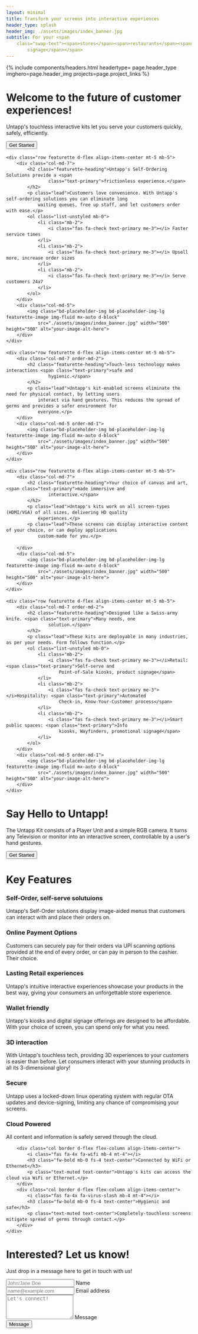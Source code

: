 ```yaml
---
layout: minimal
title: Transform your screens into interactive experiences
header_type: splash
header_img: ./assets/images/index_banner.jpg
subtitle: For your <span
    class="swap-text"><span>stores</span><span>restaurants</span><span>galleries</span><span>showrooms</span><span>digital
        signage</span></span>
---
```


{% include components/headers.html headertype= page.header_type imghero=page.header_img projects=page.project_links %}


<div class="px-4 py-5 my-5 text-center">
    <h1 class="display-5 fw-bold">Welcome to the future of customer experiences!</h1>
    <div class="col-lg-6 mx-auto">
        <p class="lead mb-4">Untapp's touchless interactive kits let you serve your customers quickly, safely,
            efficiently.</p>
        <div class="d-grid gap-2 d-sm-flex justify-content-sm-center">
            <button type="button" class="btn btn-primary btn-lg px-4 gap-3">Get Started</button>
        </div>
    </div>
</div>

<div class="container marketing">
    <!-- START THE FEATURETTES -->

    <div class="row featurette d-flex align-items-center mt-5 mb-5">
        <div class="col-md-7">
            <h2 class="featurette-heading">Untapp's Self-Ordering Solutions provide a <span
                    class="text-primary">frictionless experience.</span>
            </h2>
            <p class="lead">Customers love convenience. With Untapp's self-ordering solutions you can eliminate long
                waiting queues, free up staff, and let customers order with ease.</p>
            <ol class="list-unstyled mb-0">
                <li class="mb-2">
                    <i class="fas fa-check text-primary me-3"></i> Faster service times
                </li>
                <li class="mb-2">
                    <i class="fas fa-check text-primary me-3"></i> Upsell more, increase order sizes
                </li>
                <li class="mb-2">
                    <i class="fas fa-check text-primary me-3"></i> Serve customers 24x7
                </li>
            </ol>
        </div>
        <div class="col-md-5">
            <img class="bd-placeholder-img bd-placeholder-img-lg featurette-image img-fluid mx-auto d-block"
                src="./assets/images/index_banner.jpg" width="500" height="500" alt="your-image-alt-here">
        </div>
    </div>

    <div class="row featurette d-flex align-items-center mt-5 mb-5">
        <div class="col-md-7 order-md-2">
            <h2 class="featurette-heading">Touch-less technology makes interactions <span class="text-primary">safe and
                    hygienic.</span>
            </h2>
            <p class="lead">Untapp's kit-enabled screens eliminate the need for physical contact, by letting users
                interact via hand gestures. This reduces the spread of germs and provides a safer environment for
                everyone.</p>
        </div>
        <div class="col-md-5 order-md-1">
            <img class="bd-placeholder-img bd-placeholder-img-lg featurette-image img-fluid mx-auto d-block"
                src="./assets/images/index_banner.jpg" width="500" height="500" alt="your-image-alt-here">
        </div>
    </div>

    <div class="row featurette d-flex align-items-center mt-5 mb-5">
        <div class="col-md-7">
            <h2 class="featurette-heading">Your choice of canvas and art, <span class="text-primary">made immersive and
                    interactive.</span>
            </h2>
            <p class="lead">Untapp's kits work on all screen-types (HDMI/VGA) of all sizes, delivering HD quality
                experiences.</p>
            <p class="lead">These screens can display interactive content of your choice, or can deploy applications
                custom-made for you.</p>

        </div>
        <div class="col-md-5">
            <img class="bd-placeholder-img bd-placeholder-img-lg featurette-image img-fluid mx-auto d-block"
                src="./assets/images/index_banner.jpg" width="500" height="500" alt="your-image-alt-here">
        </div>
    </div>

    <div class="row featurette d-flex align-items-center mt-5 mb-5">
        <div class="col-md-7 order-md-2">
            <h2 class="featurette-heading">Designed like a Swiss-army knife. <span class="text-primary">Many needs, one
                    solution.</span>
            </h2>
            <p class="lead">These kits are deployable in many industries, as per your needs. Form follows function.</p>
            <ol class="list-unstyled mb-0">
                <li class="mb-2">
                    <i class="fas fa-check text-primary me-3"></i>Retail: <span class="text-primary">Self-serve and
                        Point-of-Sale kiosks, product signage</span>
                </li>
                <li class="mb-2">
                    <i class="fas fa-check text-primary me-3"></i>Hospitality: <span class="text-primary">Automated
                        Check-in, Know-Your-Customer process</span>
                </li>
                <li class="mb-2">
                    <i class="fas fa-check text-primary me-3"></i>Smart public spaces: <span class="text-primary">Info
                        kiosks, Wayfinders, promotional signage</span>
                </li>
            </ol>
        </div>
        <div class="col-md-5 order-md-1">
            <img class="bd-placeholder-img bd-placeholder-img-lg featurette-image img-fluid mx-auto d-block"
                src="./assets/images/index_banner.jpg" width="500" height="500" alt="your-image-alt-here">
        </div>
    </div>
</div>
<!-- /END THE FEATURETTES -->

<!-- About -->
<div class="bg-dark text-secondary px-4 py-5 text-center">
    <div class="py-5">
        <h1 class="display-5 fw-bold text-white">Say Hello to Untapp!</h1>
        <div class="col-lg-6 mx-auto">
            <p class="fs-5 mb-4">The Untapp Kit consists of a Player Unit and a simple RGB camera. It turns any
                Television or monitor into an interactive screen, controllable by a user's hand gestures.</p>
            <div class="d-grid gap-2 d-sm-flex justify-content-sm-center">
                <button type="button" class="btn btn-outline-info btn-lg px-4 me-sm-3 fw-bold">Get Started</button>
            </div>
        </div>
    </div>
</div>

<!-- Key Features -->
<h1 id="Features" class="text-center mt-5"><strong>Key Features</strong></h1>

<!-- icon grid -->

<div class="container px-4 py-5" id="icon-grid">
    <div class="row row-cols-1 row-cols-md-3 g-4 py-5">
        <div class="col border d-flex flex-column align-items-center">
            <i class="fas fa-4x fa-shopping-cart mb-4 mt-4"></i>
            <h3 class="fw-bold mb-0 fs-4 text-center">Self-Order, self-serve solutuions</h3>
            <p class="text-muted text-center">Untapp's Self-Order solutions display image-aided menus that customers can
                interact with and place their orders on.</p>
        </div>
        <div class="col border d-flex flex-column align-items-center">
            <i class="fas fa-4x fa-money-check-alt mb-4 mt-4"></i>
            <h3 class="fw-bold mb-0 fs-4 text-center">Online Payment Options</h3>
            <p class="text-muted text-center">Customers can securely pay for their orders via UPI scanning options
                provided at the end of every order, or can pay in person to the cashier. Their choice.</p>
        </div>
        <div class="col border d-flex flex-column align-items-center">
            <i class="fas fa-4x fa-smile mb-4 mt-4"></i>
            <h3 class="fw-bold mb-0 fs-4 text-center">Lasting Retail experiences</h3>
            <p class="text-muted text-center">Untapp's intuitive interactive experiences showcase your products in the
                best way, giving your consumers an unforgettable store experience.</p>
        </div>
        <div class="col border d-flex flex-column align-items-center">
            <i class="fas fa-4x fa-wallet mb-4 mt-4"></i>
            <h3 class="fw-bold mb-0 fs-4 text-center">Wallet friendly</h3>
            <p class="text-muted text-center">Untapp's kiosks and digital signage offerings are designed to be
                affordable. With your choice of screen, you can spend only for what you need.</p>
        </div>
        <div class="col border d-flex flex-column align-items-center">
            <i class="fas fa-4x fa-cube fa-flip mb-4 mt-4"></i>
            <h3 class="fw-bold mb-0 fs-4 text-center">3D interaction</h3>
            <p class="text-muted text-center">With Untapp's touchless tech, providing 3D experiences to your customers
                is easier than before. Let consumers interact with your stunning products in all its 3-dimensional
                glory!</p>
        </div>
        <div class="col border d-flex flex-column align-items-center">
            <i class="fas fa-4x fa-shield mb-4 mt-4"></i>
            <h3 class="fw-bold mb-0 fs-4 text-center">Secure</h3>
            <p class="text-muted text-center">Untapp uses a locked-down linux operating system with regular OTA updates
                and device-signing, limiting any chance of compromising your screens.</p>
        </div>
        <div class="col border d-flex flex-column align-items-center">
            <i class="fas fa-4x fa-cloud mb-4 mt-4"></i>
            <h3 class="fw-bold mb-0 fs-4 text-center">Cloud Powered</h3>
            <p class="text-muted text-center">All content and information is safely served through the cloud.</p>
        </div>

        <div class="col border d-flex flex-column align-items-center">
            <i class="fas fa-4x fa-wifi mb-4 mt-4"></i>
            <h3 class="fw-bold mb-0 fs-4 text-center">Connected by WiFi or Ethernet</h3>
            <p class="text-muted text-center">Untapp's kits can access the cloud via WiFi or Ethernet.</p>
        </div>
        <div class="col border d-flex flex-column align-items-center">
            <i class="fas fa-4x fa-virus-slash mb-4 mt-4"></i>
            <h3 class="fw-bold mb-0 fs-4 text-center">Hygienic and safe</h3>
            <p class="text-muted text-center">Completely-touchless screens mitigate spread of germs through contact.</p>
        </div>
    </div>
</div>

<div class="container col-xl-10 col-xxl-8 px-4 py-5">
    <div class="row align-items-center g-lg-5 py-5">
      <div class="col-lg-7 text-lg-start">
        <h1 class="display-4 fw-bold lh-1 mb-3">Interested?<span class="text-primary"> Let us know!</span></h1>
        <p class=" fs-4 lead"> Just drop in a message here to get in touch with us!</p>
      </div>
      <div class="col-md-10 mx-auto col-lg-5">
        <form class="p-4 p-md-5 border rounded-3 bg-light" action="https://formspree.io/f/mknakaeb"
        method="POST">
            <!-- Name input -->
            <div class="form-floating mb-3">
              <input type="text" name="name" id="form_name" class="form-control" placeholder="John/Jane Doe"/>
              <label class="form-label" for="form_name">Name</label>
            </div>
            <!-- Email input -->
            <div class="form-floating mb-3">
              <input type="email" name="email" id="form_email" class="form-control" placeholder="name@example.com"/>
              <label class="form-label" for="form_email">Email address</label>
            </div>
            <!-- Message input -->
            <div class="form-outline mb-4">
              <textarea class="form-control" name="message" id="form_message" rows="4" placeholder="Let's connect!"></textarea>
              <label class="form-label" for="form_message">Message</label>
            </div>
            <!-- Submit button -->
          <button class="w-100 btn btn-lg btn-primary" type="submit">Message</button>
          </form>
      </div>
    </div>
  </div>